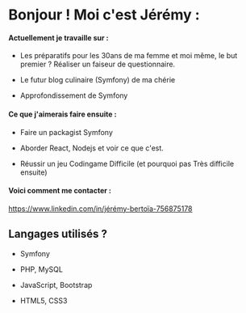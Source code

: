 
# Bonjour ! Moi c'est Jérémy :


#### Actuellement je travaille sur :

- Les préparatifs pour les 30ans de ma femme et moi même, le but premier ? Réaliser un faiseur de questionnaire.

- Le futur blog culinaire (Symfony) de ma chérie

- Approfondissement de Symfony

#### Ce que j'aimerais faire ensuite :

- Faire un packagist Symfony

- Aborder React, Nodejs et voir ce que c'est.

- Réussir un jeu Codingame Difficile (et pourquoi pas Très difficile ensuite)
  

#### Voici comment me contacter :

https://www.linkedin.com/in/jérémy-bertoïa-756875178


## Langages utilisés ?

  
+ Symfony

+ PHP, MySQL

+ JavaScript, Bootstrap

+ HTML5, CSS3
